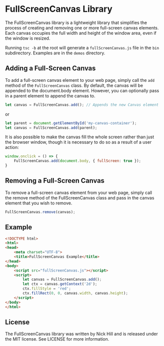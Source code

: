 # FullScreenCanvas Library

The FullScreenCanvas library is a lightweight library that simplifies the process of creating and removing one or more full-screen canvas elements. Each canvas occupies the full width and height of the window area, even if the window is resized.

Running `tsc -b` at the root will generate a `fullScreenCanvas.js` file in the `bin` subdirectory. Examples are in the `demos` directory.

## Adding a Full-Screen Canvas

To add a full-screen canvas element to your web page, simply call the `add` method of the `FullScreenCanvas` class. By default, the canvas will be appended to the document.body element. However, you can optionally pass in a parent element to append the canvas to.

```js
let canvas = FullScreenCanvas.add(); // Appends the new Canvas element to document.body
```

or

```js
let parent = document.getElementById('my-canvas-container');
let canvas = FullScreenCanvas.add(parent);
```

It is also possible to make the canvas fill the whole screen rather than just the browser window, though it is necessary to do so as a result of a user action:

```js
window.onclick = () => {
    FullScreenCanvas.add(document.body, { fullScreen: true });
}
```

## Removing a Full-Screen Canvas

To remove a full-screen canvas element from your web page, simply call the remove method of the FullScreenCanvas class and pass in the canvas element that you wish to remove.

```js
FullScreenCanvas.remove(canvas);
```

## Example

```html
<!DOCTYPE html>
<html>
<head>
    <meta charset="UTF-8">
    <title>FullScreenCanvas Example</title>
</head>
<body>
    <script src="fullScreenCanvas.js"></script>
    <script>
        let canvas = FullScreenCanvas.add();
        let ctx = canvas.getContext('2d');
        ctx.fillStyle = 'red';
        ctx.fillRect(0, 0, canvas.width, canvas.height);
    </script>
</body>
</html>
```

## License

The FullScreenCanvas library was written by Nick Hill and is released under the MIT license. See LICENSE for more information.